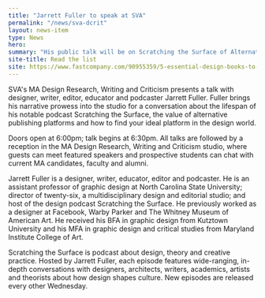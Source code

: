 ```yaml
---
title: "Jarrett Fuller to speak at SVA"
permalink: "/news/sva-dcrit"
layout: news-item
type: News
hero:
summary: "His public talk will be on Scratching the Surface of Alternative Publishing"
site-title: Read the list
site: https://www.fastcompany.com/90955359/5-essential-design-books-to-read-this-fall
---
```


SVA's MA Design Research, Writing and Criticism presents a talk with designer, writer, editor, educator and podcaster Jarrett Fuller. Fuller brings his narrative prowess into the studio for a conversation about the lifespan of his notable podcast Scratching the Surface, the value of alternative publishing platforms and how to find your ideal platform in the design world.

D﻿oors open at 6:00pm; talk begins at 6:30pm. All talks are followed by a reception in the MA Design Research, Writing and Criticism studio, where guests can meet featured speakers and prospective students can chat with current MA candidates, faculty and alumni.

Jarrett Fuller is a designer, writer, educator, editor and podcaster. He is an assistant professor of graphic design at North Carolina State University; director of twenty-six, a multidisciplinary design and editorial studio; and host of the design podcast Scratching the Surface. He previously worked as a designer at Facebook, Warby Parker and The Whitney Museum of American Art. He received his BFA in graphic design from Kutztown University and his MFA in graphic design and critical studies from Maryland Institute College of Art.

Scratching the Surface is podcast about design, theory and creative practice. Hosted by Jarrett Fuller, each episode features wide-ranging, in-depth conversations with designers, architects, writers, academics, artists and theorists about how design shapes culture. New episodes are released every other Wednesday.